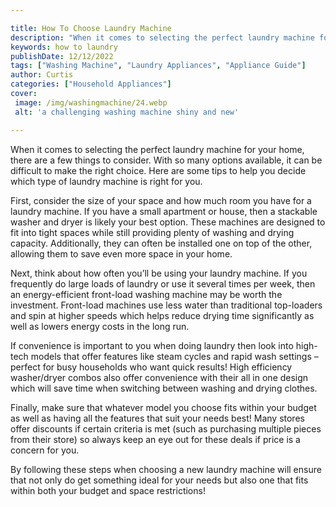 ```yaml
---

title: How To Choose Laundry Machine
description: "When it comes to selecting the perfect laundry machine for your home, there are a few things to consider. With so many options ava...see more"
keywords: how to laundry
publishDate: 12/12/2022
tags: ["Washing Machine", "Laundry Appliances", "Appliance Guide"]
author: Curtis
categories: ["Household Appliances"]
cover: 
 image: /img/washingmachine/24.webp
 alt: 'a challenging washing machine shiny and new'

---
```


When it comes to selecting the perfect laundry machine for your home, there are a few things to consider. With so many options available, it can be difficult to make the right choice. Here are some tips to help you decide which type of laundry machine is right for you.

First, consider the size of your space and how much room you have for a laundry machine. If you have a small apartment or house, then a stackable washer and dryer is likely your best option. These machines are designed to fit into tight spaces while still providing plenty of washing and drying capacity. Additionally, they can often be installed one on top of the other, allowing them to save even more space in your home.

Next, think about how often you’ll be using your laundry machine. If you frequently do large loads of laundry or use it several times per week, then an energy-efficient front-load washing machine may be worth the investment. Front-load machines use less water than traditional top-loaders and spin at higher speeds which helps reduce drying time significantly as well as lowers energy costs in the long run. 

If convenience is important to you when doing laundry then look into high-tech models that offer features like steam cycles and rapid wash settings – perfect for busy households who want quick results! High efficiency washer/dryer combos also offer convenience with their all in one design which will save time when switching between washing and drying clothes. 

Finally, make sure that whatever model you choose fits within your budget as well as having all the features that suit your needs best! Many stores offer discounts if certain criteria is met (such as purchasing multiple pieces from their store) so always keep an eye out for these deals if price is a concern for you. 

By following these steps when choosing a new laundry machine will ensure that not only do get something ideal for your needs but also one that fits within both your budget and space restrictions!
